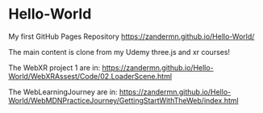 # Hello-World
My first GitHub Pages Repository
https://zandermn.github.io/Hello-World/

The main content is clone from my Udemy three.js and xr courses!

The WebXR project 1 are in:
https://zandermn.github.io/Hello-World/WebXRAssest/Code/02.LoaderScene.html       

The WebLearningJourney are in:
https://zandermn.github.io/Hello-World/WebMDNPracticeJourney/GettingStartWithTheWeb/index.html
